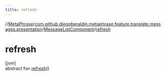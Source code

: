 ```yaml
---
title: refresh
---
```

//[MetaPhrase](../../../index.html)/[com.github.diegoberaldin.metaphrase.feature.translate.messages.presentation](../index.html)/[MessageListComponent](index.html)/[refresh](refresh.html)



# refresh



[jvm]\
abstract fun [refresh](refresh.html)()




